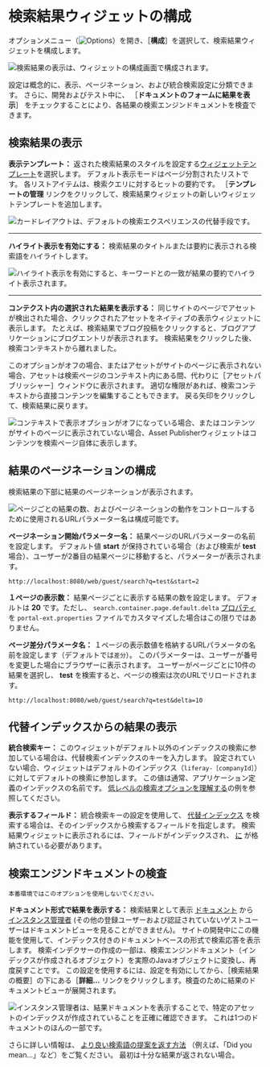 # 検索結果ウィジェットの構成

オプションメニュー（![Options](../../../images/icon-app-options.png)）を開き、［**構成**］を選択して、検索結果ウィジェットを構成します。

![検索結果の表示は、ウィジェットの構成画面で構成されます。](./configuring-the-search-results-widget/images/02.png)

設定は概念的に、表示、ページネーション、および統合検索設定に分類できます。 さらに、開発およびテスト中に、 ［**ドキュメントのフォームに結果を表示**］ をチェックすることにより、各結果の検索エンジンドキュメントを検査できます。

## 検索結果の表示

**表示テンプレート：** 返された検索結果のスタイルを設定する[ウィジェットテンプレート](./../../../site-building/displaying-content/additional-content-display-options/styling-widgets-with-widget-templates.md)を選択します。 デフォルト表示モードはページ分割されたリストです。 各リストアイテムは、検索クエリに対するヒットの要約です。 ［**テンプレートの管理** リンクをクリックして、検索結果ウィジェットの新しいウィジェットテンプレートを追加します。

![カードレイアウトは、デフォルトの検索エクスペリエンスの代替手段です。 ](./configuring-the-search-results-widget/images/01.png)

----

**ハイライト表示を有効にする：** 検索結果のタイトルまたは要約に表示される検索語をハイライトします。

![ハイライト表示を有効にすると、キーワードとの一致が結果の要約でハイライト表示されます。](./configuring-the-search-results-widget/images/03.png)

----

**コンテクスト内の選択された結果を表示する：** 同じサイトのページでアセットが検出された場合、クリックされたアセットをネイティブの表示ウィジェットに表示します。 たとえば、検索結果でブログ投稿をクリックすると、ブログアプリケーションにブログエントリが表示されます。 検索結果をクリックした後、検索コンテキストから離れました。

このオプションがオフの場合、またはアセットがサイトのページに表示されない場合、アセットは検索ページのコンテキスト内にある間、代わりに［アセットパブリッシャー］ウィンドウに表示されます。 適切な権限があれば、検索コンテキストから直接コンテンツを編集することもできます。 戻る矢印をクリックして、検索結果に戻ります。

![コンテキストで表示オプションがオフになっている場合、またはコンテンツがサイトのページに表示されていない場合、Asset Publisherウィジェットはコンテンツを検索ページ自体に表示します。](./configuring-the-search-results-widget/images/04.png)

## 結果のページネーションの構成

検索結果の下部に結果のページネーションが表示されます。

![ページごとの結果の数、およびページネーションの動作をコントロールするために使用されるURLパラメーター名は構成可能です。](./configuring-the-search-results-widget/images/06.png)

**ページネーション開始パラメーター名：** 結果ページのURLパラメーターの名前を設定します。 デフォルト値 **start** が保持されている場合（および検索が **test** 場合）、ユーザーが2番目の結果ページに移動すると、パラメーターが表示されます。

```
http://localhost:8080/web/guest/search?q=test&start=2
```

**１ページの表示数：** 結果ページごとに表示する結果の数を設定します。 デフォルトは **20** です。ただし、 `search.container.page.default.delta` [プロパティ](https://learn.liferay.com/reference/latest/en/dxp/propertiesdoc/portal.properties.html#Search%20Container) を `portal-ext.properties` ファイルでカスタマイズした場合はこの限りではありません。

**ページ差分パラメータ名：** １ページの表示数値を格納するURLパラメータの名前を設定します（デフォルトでは`差分`）。 このパラメーターは、ユーザーが番号を変更した場合にブラウザーに表示されます。 ユーザーがページごとに10件の結果を選択し、 **test** を検索すると、ページの検索は次のURLでリロードされます。

```
http://localhost:8080/web/guest/search?q=test&delta=10
```

## 代替インデックスからの結果の表示

**統合検索キー：** このウィジェットがデフォルト以外のインデックスの検索に参加している場合は、代替検索インデックスのキーを入力します。 設定されていない場合、ウィジェットはデフォルトのインデックス（`liferay-［companyId］`）に対してデフォルトの検索に参加します。 この値は通常、アプリケーション定義のインデックスの名前です。 [低レベルの検索オプションを理解する](understanding-low-level-search-options.md)の例を参照してください。

**表示するフィールド：** 統合検索キーの設定を使用して、 [代替インデックス](./understanding-low-level-search-options.md) を検索する場合は、そのインデックスから検索するフィールドを指定します。 検索結果ウィジェットに表示されるには、フィールドがインデックスされ、 [に](https://www.elastic.co/guide/en/elasticsearch/reference/8.8/mapping-store.html) が格納されている必要があります。

## 検索エンジンドキュメントの検査

```{warning}
本番環境ではこのオプションを使用しないでください。 
```

**ドキュメント形式で結果を表示する：** 検索結果として表示 [ドキュメント](../../developer-guide.md) から [インスタンス管理者](../../../users-and-permissions/roles-and-permissions/understanding-roles-and-permissions.md) (その他の登録ユーザーおよび認証されていないゲストユーザーはドキュメントビューを見ることができません)。 サイトの開発中にこの機能を使用して、インデックス付きのドキュメントベースの形式で検索応答を表示します。 検索インデクサーの作成の一部は、検索エンジンドキュメント（インデックスが作成されるオブジェクト）を実際のJavaオブジェクトに変換し、再度戻すことです。 この設定を使用するには、設定を有効にしてから、［検索結果の概要］の下にある［**詳細...** リンクをクリックします。検査のために結果のドキュメントビューが展開されます。

![インスタンス管理者は、結果ドキュメントを表示することで、特定のアセットのインデックスが作成されていることを正確に確認できます。 これは1つのドキュメントのほんの一部です。](./configuring-the-search-results-widget/images/05.png)

さらに詳しい情報は、 [より良い検索語の提案を返す方法](./enabling-search-suggestions.md) （例えば、「Did you mean...」など）をご覧ください。 最初は十分な結果が返されない場合。
